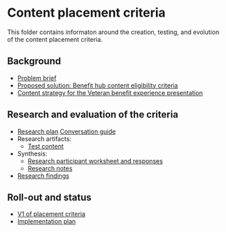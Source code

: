 # Content placement criteria

This folder contains informaton around the creation, testing, and evolution of the content placement criteria. 

## Background

- [Problem brief](https://github.com/department-of-veterans-affairs/va.gov-team/blob/master/products/content/content-strategy-ia-collaboration/content-placement-criteria/problem-brief.md)
- [Proposed solution: Benefit hub content eligibility criteria](https://github.com/department-of-veterans-affairs/va.gov-team/blob/master/products/content/content-strategy-ia-collaboration/content-placement-criteria/define-benefit-hub-content-eligibility.md)
- [Content strategy for the Veteran benefit experience presentation](https://github.com/department-of-veterans-affairs/va.gov-team/blob/master/products/content/content-strategy-ia-collaboration/content-placement-criteria/content-strategy-benefit-content-021622.pptx)

## Research and evaluation of the criteria

- [Research plan](https://github.com/department-of-veterans-affairs/va.gov-team/blob/master/products/content/content-strategy-ia-collaboration/content-placement-criteria/research-plan-r1.md)
  [Conversation guide](https://github.com/department-of-veterans-affairs/va.gov-team/blob/master/products/content/content-strategy-ia-collaboration/content-placement-criteria/research-conversation-guide-r1.md)
- Research artifacts: 
  - [Test content](https://github.com/department-of-veterans-affairs/va.gov-team/blob/master/products/content/content-strategy-ia-collaboration/content-placement-criteria/research-test-content.docx)
- Synthesis:
  - [Research participant worksheet and responses](https://github.com/department-of-veterans-affairs/va.gov-team/blob/master/products/content/content-strategy-ia-collaboration/content-placement-criteria/research-criteria-worksheet-combined-answers.xlsx)
  - [Research notes](https://github.com/department-of-veterans-affairs/va.gov-team/blob/master/products/content/content-strategy-ia-collaboration/content-placement-criteria/criteria-test-internal-notes.md)
- [Research findings](https://github.com/department-of-veterans-affairs/va.gov-team/blob/master/products/content/content-strategy-ia-collaboration/content-placement-criteria/research-findings-r1.md)

## Roll-out and status
- [V1 of placement criteria](https://github.com/department-of-veterans-affairs/va.gov-team/blob/master/products/content/content-strategy-ia-collaboration/content-placement-criteria/content-placement-criteria-v1.md)
- [Implementation plan](https://github.com/department-of-veterans-affairs/va.gov-team/blob/master/products/content/content-strategy-ia-collaboration/content-placement-criteria/research-implementation-plan.md)
